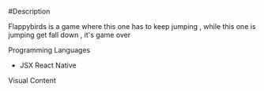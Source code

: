 #Description 

Flappybirds is a game where this one has to keep jumping , while this one is jumping get fall down , it's game over 



Programming Languages

<ul>
<li>JSX React Native</li>

</ul>

Visual Content 


